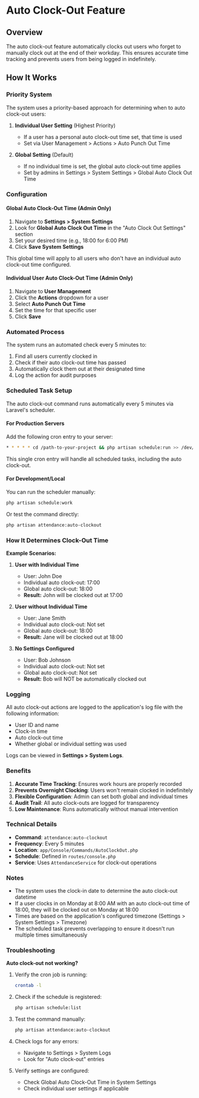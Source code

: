 # Auto Clock-Out Feature

## Overview
The auto clock-out feature automatically clocks out users who forget to manually clock out at the end of their workday. This ensures accurate time tracking and prevents users from being logged in indefinitely.

## How It Works

### Priority System
The system uses a priority-based approach for determining when to auto clock-out users:

1. **Individual User Setting** (Highest Priority)
   - If a user has a personal auto clock-out time set, that time is used
   - Set via User Management > Actions > Auto Punch Out Time

2. **Global Setting** (Default)
   - If no individual time is set, the global auto clock-out time applies
   - Set by admins in Settings > System Settings > Global Auto Clock Out Time

### Configuration

#### Global Auto Clock-Out Time (Admin Only)
1. Navigate to **Settings > System Settings**
2. Look for **Global Auto Clock Out Time** in the "Auto Clock Out Settings" section
3. Set your desired time (e.g., 18:00 for 6:00 PM)
4. Click **Save System Settings**

This global time will apply to all users who don't have an individual auto clock-out time configured.

#### Individual User Auto Clock-Out Time (Admin Only)
1. Navigate to **User Management**
2. Click the **Actions** dropdown for a user
3. Select **Auto Punch Out Time**
4. Set the time for that specific user
5. Click **Save**

### Automated Process
The system runs an automated check every 5 minutes to:
1. Find all users currently clocked in
2. Check if their auto clock-out time has passed
3. Automatically clock them out at their designated time
4. Log the action for audit purposes

### Scheduled Task Setup

The auto clock-out command runs automatically every 5 minutes via Laravel's scheduler.

#### For Production Servers
Add the following cron entry to your server:

```bash
* * * * * cd /path-to-your-project && php artisan schedule:run >> /dev/null 2>&1
```

This single cron entry will handle all scheduled tasks, including the auto clock-out.

#### For Development/Local
You can run the scheduler manually:

```bash
php artisan schedule:work
```

Or test the command directly:

```bash
php artisan attendance:auto-clockout
```

### How It Determines Clock-Out Time

**Example Scenarios:**

1. **User with Individual Time**
   - User: John Doe
   - Individual auto clock-out: 17:00
   - Global auto clock-out: 18:00
   - **Result:** John will be clocked out at 17:00

2. **User without Individual Time**
   - User: Jane Smith
   - Individual auto clock-out: Not set
   - Global auto clock-out: 18:00
   - **Result:** Jane will be clocked out at 18:00

3. **No Settings Configured**
   - User: Bob Johnson
   - Individual auto clock-out: Not set
   - Global auto clock-out: Not set
   - **Result:** Bob will NOT be automatically clocked out

### Logging

All auto clock-out actions are logged to the application's log file with the following information:
- User ID and name
- Clock-in time
- Auto clock-out time
- Whether global or individual setting was used

Logs can be viewed in **Settings > System Logs**.

### Benefits

1. **Accurate Time Tracking**: Ensures work hours are properly recorded
2. **Prevents Overnight Clocking**: Users won't remain clocked in indefinitely
3. **Flexible Configuration**: Admin can set both global and individual times
4. **Audit Trail**: All auto clock-outs are logged for transparency
5. **Low Maintenance**: Runs automatically without manual intervention

### Technical Details

- **Command**: `attendance:auto-clockout`
- **Frequency**: Every 5 minutes
- **Location**: `app/Console/Commands/AutoClockOut.php`
- **Schedule**: Defined in `routes/console.php`
- **Service**: Uses `AttendanceService` for clock-out operations

### Notes

- The system uses the clock-in date to determine the auto clock-out datetime
- If a user clocks in on Monday at 8:00 AM with an auto clock-out time of 18:00, they will be clocked out on Monday at 18:00
- Times are based on the application's configured timezone (Settings > System Settings > Timezone)
- The scheduled task prevents overlapping to ensure it doesn't run multiple times simultaneously

### Troubleshooting

**Auto clock-out not working?**

1. Verify the cron job is running:
   ```bash
   crontab -l
   ```

2. Check if the schedule is registered:
   ```bash
   php artisan schedule:list
   ```

3. Test the command manually:
   ```bash
   php artisan attendance:auto-clockout
   ```

4. Check logs for any errors:
   - Navigate to Settings > System Logs
   - Look for "Auto clock-out" entries

5. Verify settings are configured:
   - Check Global Auto Clock-Out Time in System Settings
   - Check individual user settings if applicable
